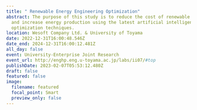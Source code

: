 ```yaml
---
title: " Renewable Energy Engineering Optimization"
abstract: The purpose of this study is to reduce the cost of renewable energy
  and increase energy production using the latest artificial intelligence
  optimization techniques.
location: Wesoft Company Ltd. & University of Toyama
date: 2022-12-31T16:00:48.546Z
date_end: 2024-12-31T16:00:12.481Z
all_day: false
event: University-Enterprise Joint Research
event_url: http://enghp.eng.u-toyama.ac.jp/labs/ii07/#top
publishDate: 2023-02-07T05:53:12.480Z
draft: false
featured: false
image:
  filename: featured
  focal_point: Smart
  preview_only: false
---
```

